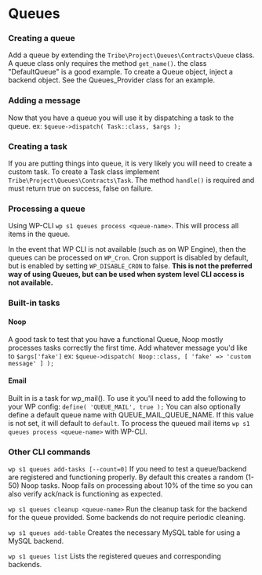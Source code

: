 # Queues

### Creating a queue
Add a queue by extending the `Tribe\Project\Queues\Contracts\Queue` class.
A queue class only requires the method `get_name()`. the class "DefaultQueue" is a good example. 
To create a Queue object, inject a backend object. See the Queues_Provider class for an example.

### Adding a message
Now that you have a queue you will use it by dispatching a task to the queue. 
ex:
`$queue->dispatch( Task::class, $args );` 

### Creating a task
If you are putting things into queue, it is very likely you will need to create a custom task.
To create a Task class implement `Tribe\Project\Queues\Contracts\Task`.
The method `handle()` is required and must return true on success, false on failure.

### Processing a queue
Using WP-CLI `wp s1 queues process <queue-name>`. This will process all items in the queue.

In the event that WP CLI is not available (such as on WP Engine), then the queues can be processed on `WP_Cron`. 
Cron support is disabled by default, but is enabled by setting `WP_DISABLE_CRON` to false. **This is not the preferred way
of using Queues, but can be used when system level CLI access is not available.**

### Built-in tasks
#### Noop
A good task to test that you have a functional Queue, Noop mostly processes tasks correctly the first time.
Add whatever message you'd like to `$args['fake']`
ex: `$queue->dispatch( Noop::class, [ 'fake' => 'custom message' ] );`

#### Email
Built in is a task for wp_mail(). To use it you'll need to add the following to your WP config:
`define( 'QUEUE_MAIL', true );`
You can also optionally define a default queue name with QUEUE_MAIL_QUEUE_NAME. If this value is not set, it will default to `default`.
To process the queued mail items `wp s1 queues process <queue-name>` with WP-CLI.

### Other CLI commands
`wp s1 queues add-tasks [--count=0]`
If you need to test a queue/backend are registered and functioning properly. By default this creates a random (1-50) Noop tasks.  Noop fails on processing about 10% of the time so you can also verify ack/nack is functioning as expected.

`wp s1 queues cleanup <queue-name>`
Run the cleanup task for the backend for the queue provided. Some backends do not require periodic cleaning.

`wp s1 queues add-table`
Creates the necessary MySQL table for using a MySQL backend.

`wp s1 queues list`
Lists the registered queues and corresponding backends.